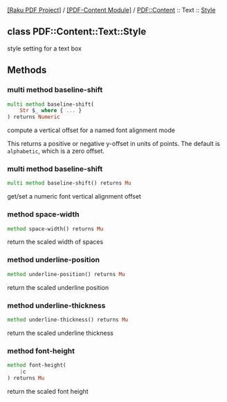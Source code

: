 [[Raku PDF Project]](https://pdf-raku.github.io)
 / [[PDF-Content Module]](https://pdf-raku.github.io/PDF-Content-raku)
 / [PDF::Content](https://pdf-raku.github.io/PDF-Content-raku/PDF/Content)
 :: Text
 :: [Style](https://pdf-raku.github.io/PDF-Content-raku/PDF/Content/Text/Style)

class PDF::Content::Text::Style
-------------------------------

style setting for a text box

Methods
-------

### multi method baseline-shift

```raku
multi method baseline-shift(
    Str $_ where { ... }
) returns Numeric
```

compute a vertical offset for a named font alignment mode

This returns a positive or negative y-offset in units of points. The default is `alphabetic`, which is a zero offset. 

### multi method baseline-shift

```raku
multi method baseline-shift() returns Mu
```

get/set a numeric font vertical alignment offset

### method space-width

```raku
method space-width() returns Mu
```

return the scaled width of spaces

### method underline-position

```raku
method underline-position() returns Mu
```

return the scaled underline position

### method underline-thickness

```raku
method underline-thickness() returns Mu
```

return the scaled underline thickness

### method font-height

```raku
method font-height(
    |c
) returns Mu
```

return the scaled font height

